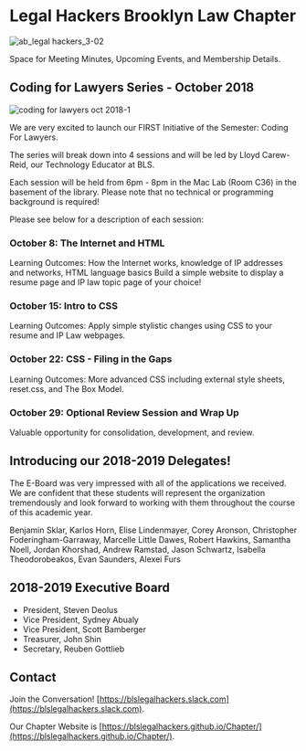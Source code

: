 # Legal Hackers Brooklyn Law Chapter

![ab_legal hackers_3-02](https://user-images.githubusercontent.com/34072582/47150705-6faf5b00-d2a5-11e8-9c53-1621616c91e5.png)

Space for Meeting Minutes, Upcoming Events, and Membership Details.

## Coding for Lawyers Series - October 2018
![coding for lawyers oct 2018-1](https://user-images.githubusercontent.com/34072582/47150574-f31c7c80-d2a4-11e8-8fc1-4e50d4e42cbb.png)

We are very excited to launch our FIRST Initiative of the Semester: Coding For Lawyers.
 
The series will break down into 4 sessions and will be led by Lloyd Carew-Reid, our Technology Educator at BLS.
 
Each session will be held from 6pm - 8pm in the Mac Lab (Room C36) in the basement of the library. Please note that no technical or programming background is required!
 
Please see below for a description of each session:
 
### October 8: The Internet and HTML
 
Learning Outcomes:
How the Internet works, knowledge of IP addresses and networks, HTML language basics
Build a simple website to display a resume page and IP law topic page of your choice!
 
### October 15: Intro to CSS
 
Learning Outcomes:
Apply simple stylistic changes using CSS to your resume and IP Law webpages.
 
### October 22: CSS - Filing in the Gaps
 
Learning Outcomes:
More advanced CSS including external style sheets, reset.css, and The Box Model.
 
### October 29: Optional Review Session and Wrap Up
 
Valuable opportunity for consolidation, development, and review.

## Introducing our 2018-2019 Delegates!

The E-Board was very impressed with all of the applications we received. We are confident that these students will represent the organization tremendously and look forward to working with them throughout the course of this academic year.

Benjamin Sklar,
Karlos Horn,
Elise Lindenmayer,
Corey Aronson,
Christopher Foderingham-Garraway,
Marcelle Little Dawes,
Robert Hawkins,
Samantha Noell,
Jordan Khorshad,
Andrew Ramstad,
Jason Schwartz,
Isabella Theodorobeakos,
Evan Saunders,
Alexei Furs

## 2018-2019 Executive Board

* President, Steven Deolus
* Vice President, Sydney Abualy
* Vice President, Scott Bamberger
* Treasurer, John Shin
* Secretary, Reuben Gottlieb

## Contact
Join the Conversation! [https://blslegalhackers.slack.com](https://blslegalhackers.slack.com).

Our Chapter Website is [https://blslegalhackers.github.io/Chapter/](https://blslegalhackers.github.io/Chapter/).
